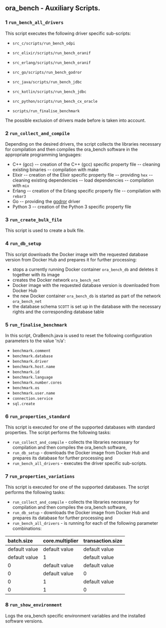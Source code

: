 ## ora_bench - Auxiliary Scripts.

### 1 `run_bench_all_drivers`

This script executes the following driver specific sub-scripts:

- `src_c/scripts/run_bench_odpi`
- `src_elixir/scripts/run_bench_oranif`
- `src_erlang/scripts/run_bench_oranif`
- `src_go/scripts/run_bench_godror`
- `src_java/scripts/run_bench_jdbc`
- `src_kotlin/scripts/run_bench_jdbc`
- `src_python/scripts/run_bench_cx_oracle`

- `scripts/run_finalise_benchmark`

The possible exclusion of drivers made before is taken into account.

### 2 `run_collect_and_compile`

Depending on the desired drivers, the script collects the libraries necessary for compilation and then compiles the ora_bench software in the appropriate programming languages: 

- C++ (gcc)
-- creation of the C++ (gcc) specific property file
-- cleaning existing binaries
-- compilation with make  
- Elixir
-- creation of the Elixir specific property file
-- providing `hex`
-- cleaning existing dependencies
-- load dependencies
-- compilation with `mix`  
- Erlang
-- creation of the Erlang specific property file
-- compilation with `rebar3`
- Go
-- providing the [godror](https://github.com/godror/godror) driver
- Python 3
-- creation of the Python 3 specific property file

### 3 `run_create_bulk_file`

This script is used to create a bulk file.

### 4 `run_db_setup`

This script downloads the Docker image with the requested database version from Docker Hub and prepares it for further processing:

- stops a currently running Docker container `ora_bench_db` and deletes it together with its image
- creates the Docker network `ora_bench_net`
- Docker image with the requested database version is downloaded from Docker Hub
- the new Docker container `ora_bench_db` is started as part of the network `ora_bench_net`
- the database schema `SCOTT` is set up in the database with the necessary rights and the corresponding database table

### 5 `run_finalise_benchmark`

In this script, OraBench.java is used to reset the following configuration parameters to the value 'n/a':

- `benchmark.comment`
- `benchmark.database`
- `benchmark.driver`
- `benchmark.host.name`
- `benchmark.id`
- `benchmark.language`
- `benchmark.number.cores`
- `benchmark.os`
- `benchmark.user.name`
- `connection.service`
- `sql.create`

### 6 `run_properties_standard`

This script is executed for one of the supported databases with standard properties. 
The script performs the following tasks:

- `run_collect_and_compile` - collects the libraries necessary for compilation and then compiles the ora_bench software,
- `run_db_setup` - downloads the Docker image from Docker Hub and prepares its database for further processing and
- `run_bench_all_drivers` - executes the driver specific sub-scripts.

### 7 `run_properties_variations`

This script is executed for one of the supported databases. 
The script performs the following tasks:

- `run_collect_and_compile` - collects the libraries necessary for compilation and then compiles the ora_bench software,
- `run_db_setup` - downloads the Docker image from Docker Hub and prepares its database for further processing and
- `run_bench_all_drivers` - is running for each of the following parameter combinations:

| batch.size    | core.multiplier | transaction.size | 
| :---          | :---            | :---             | 
| default value | default value   | default value    |
| default value | 1               | default value    |
| 0             | default value   | default value    |
| 0             | default value   | 0                |
| 0             | 1               | default value    |
| 0             | 1               | 0                |

### 8 `run_show_environment`

Logs the ora_bench specific environment variables and the installed software versions.
